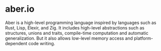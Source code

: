 # aber.io
Aber is a high-level programming language inspired by languages such as Rust, Lisp, Elexir, and Zig. It includes high-level abstractions such as structures, unions and traits, compile-time computation and automatic generalization. But it also allows low-level memory access and platform-dependent code writing. 
